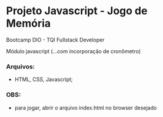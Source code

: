 # Projeto Javascript - Jogo de Memória

Bootcamp DIO - TQI Fullstack Developer

Módulo javascript (...com incorporação de cronômetro)

### Arquivos:
* HTML, CSS, Javascript;

### OBS:
* para jogar, abrir o arquivo index.html no browser desejado
